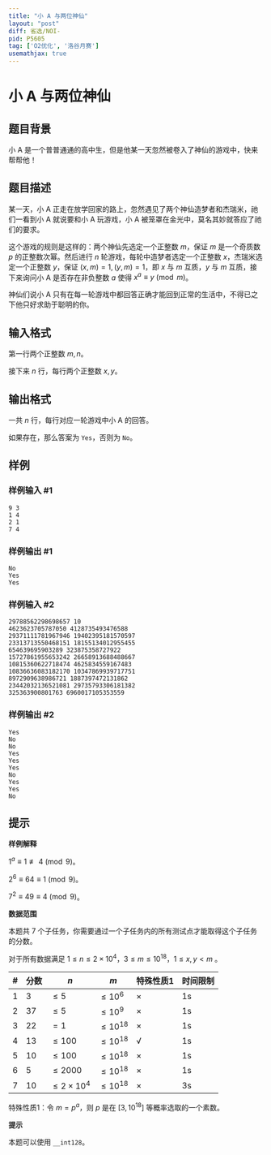 ```yaml
---
title: "小 A 与两位神仙"
layout: "post"
diff: 省选/NOI-
pid: P5605
tag: ['O2优化', '洛谷月赛']
usemathjax: true
---
```


# 小 A 与两位神仙
## 题目背景

小 A 是一个普普通通的高中生，但是他某一天忽然被卷入了神仙的游戏中，快来帮帮他！
## 题目描述

某一天，小 A 正走在放学回家的路上，忽然遇见了两个神仙造梦者和杰瑞米，祂们一看到小 A 就说要和小 A 玩游戏，小 A 被笼罩在金光中，莫名其妙就答应了祂们的要求。

这个游戏的规则是这样的：两个神仙先选定一个正整数 $m$，保证 $m$ 是一个奇质数 $p$ 的正整数次幂。然后进行 $n$ 轮游戏，每轮中造梦者选定一个正整数 $x$，杰瑞米选定一个正整数 $y$，保证 $(x, m) = 1, (y, m) = 1$，即 $x$ 与 $m$ 互质，$y$ 与 $m$ 互质，接下来询问小 A 是否存在非负整数 $a$ 使得 $x^a \equiv y \pmod{m}$。

神仙们说小 A 只有在每一轮游戏中都回答正确才能回到正常的生活中，不得已之下他只好求助于聪明的你。

## 输入格式

第一行两个正整数 $m, n$。

接下来 $n$ 行，每行两个正整数 $x, y$。
## 输出格式

一共 $n$ 行，每行对应一轮游戏中小 A 的回答。

如果存在，那么答案为 `Yes`，否则为 `No`。
## 样例

### 样例输入 #1
```
9 3
1 4
2 1
7 4
```
### 样例输出 #1
```
No
Yes
Yes
```
### 样例输入 #2
```
29788562298698657 10
4623623705787050 4128735493476588
29371111781967946 19402395181570597
23313713550468151 18155134012955455
654639695903289 323875358727922
15727861955653242 26658913688488667
10815360622718474 4625834559167483
10836636083182170 10347869939717751
8972909638986721 1887397472131862
23442032136521081 29735793306181382
325363900801763 6960017105353559

```
### 样例输出 #2
```
Yes
No
No
Yes
Yes
Yes
No
Yes
Yes
No

```
## 提示

**样例解释**

$1^a \equiv 1 \not \equiv 4 \pmod {9}$。

$2^6 \equiv 64 \equiv 1 \pmod {9}$。

$7^2 \equiv 49 \equiv 4 \pmod {9}$。

**数据范围**

本题共 $7$ 个子任务，你需要通过一个子任务内的所有测试点才能取得这个子任务的分数。

对于所有数据满足 $1\le n\le 2\times 10^4$，$3\le m \le 10^{18}$，$1 \le x, y < m$ 。

| #    | 分数 | $n$                      | $m$                 | 特殊性质1 | 时间限制 |
| ---- | ---- | ------------------------ | ------------------- | --------- | --------- |
| 1    | 3    | $\le 5$            | $\le 10^6$    | ×         |  1s |
| 2    | 37   | $\le 5$            | $\le 10^9$    | ×         | 1s |
| 3    | 22   | $= 1$                    | $\le 10^{18}$ | ×         | 1s |
| 4    | 13   | $\le 100$          | $\le 10^{18}$ | √         | 1s |
| 5    | 10   | $\le 100$          | $\le 10^{18}$ | ×         | 1s |
| 6    | 5   | $\le 2000$         | $\le 10^{18}$ | ×         | 1s |
| 7    | 10   | $\le 2\times 10^4$ | $\le 10^{18}$ | ×         | 3s |

特殊性质1：令 $m = p^{a}$，则 $p$ 是在 $[3, 10^{18}]$ 等概率选取的一个素数。

**提示**

本题可以使用 `__int128`。
